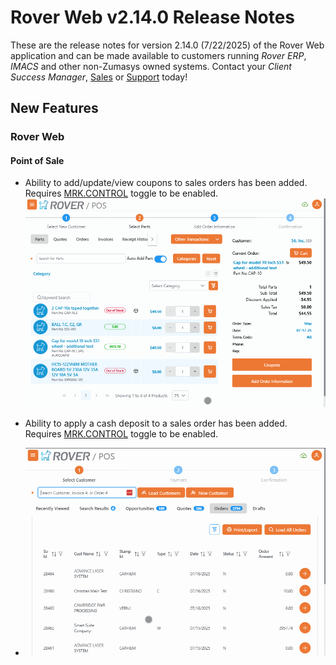# Rover Web v2.14.0 Release Notes

<badge text= "Version 2.14.0" vertical="middle" />

<PageHeader />

These are the release notes for version 2.14.0 (7/22/2025) of the Rover Web application and can be made available to customers running _Rover ERP_, _IMACS_ and other non-Zumasys owned systems. Contact your _Client Success Manager_, [Sales](mailto:sales@zumasys.com?subject=Rover%20Web%20v2.14.0) or [Support](mailto:help@zumasys.com?subject=Rover%20Web%20v2.14.0) today!

## New Features

### Rover Web

#### Point of Sale

- Ability to add/update/view coupons to sales orders has been added. Requires [MRK.CONTROL](../../../AP-OVERVIEW/AP-ENTRY/AP-E/AP-E-1/CURRENCY-CONTROL/SO-E/MRK-CONTROL/MRK-CONTROL-8/README.md#allow-coupons) toggle to be enabled.
![Coupons](./pos-coupons.gif)

- Ability to apply a cash deposit to a sales order has been added. Requires [MRK.CONTROL](../../../AP-OVERVIEW/AP-ENTRY/AP-E/AP-E-1/CURRENCY-CONTROL/SO-E/MRK-CONTROL/MRK-CONTROL-7/README.md#pos-allow-cash-deposit) toggle to be enabled.
- ![Cash Deposit](./pos-cash-deposit.gif)


<PageFooter />

